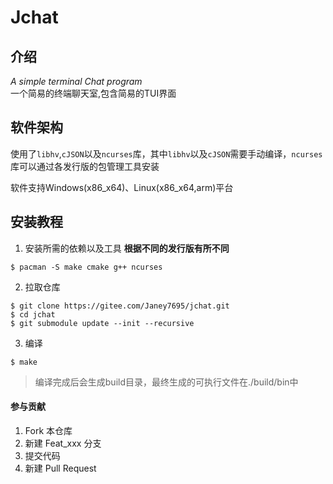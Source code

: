 # Jchat

## 介绍
*A simple terminal Chat program*  
一个简易的终端聊天室,包含简易的TUI界面

## 软件架构
使用了`libhv`,`cJSON`以及`ncurses`库，其中`libhv`以及`cJSON`需要手动编译，`ncurses`库可以通过各发行版的包管理工具安装

软件支持Windows(x86_x64)、Linux(x86_x64,arm)平台


## 安装教程

1.  安装所需的依赖以及工具
__根据不同的发行版有所不同__
~~~shell
$ pacman -S make cmake g++ ncurses
~~~
2.  拉取仓库
~~~shell
$ git clone https://gitee.com/Janey7695/jchat.git
$ cd jchat
$ git submodule update --init --recursive
~~~
3.  编译
~~~shell
$ make
~~~
> 编译完成后会生成build目录，最终生成的可执行文件在./build/bin中


#### 参与贡献

1.  Fork 本仓库
2.  新建 Feat_xxx 分支
3.  提交代码
4.  新建 Pull Request

